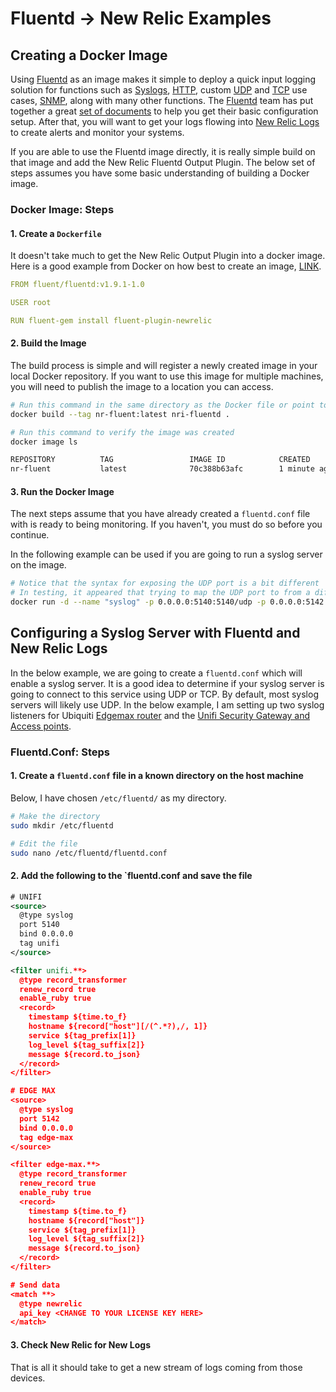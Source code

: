 # Fluentd -> New Relic Examples

## Creating a Docker Image

Using [Fluentd](https://www.fluentd.org/) as an image makes it simple to deploy a quick input logging solution for functions such as [Syslogs](https://docs.fluentd.org/input/syslog), [HTTP](https://docs.fluentd.org/input/http), custom [UDP](https://docs.fluentd.org/input/udp) and [TCP](https://docs.fluentd.org/input/tcp) use cases, [SNMP](https://github.com/iij/fluent-plugin-snmp), along with many other functions. The [Fluentd](https://www.fluentd.org/) team has put together a great [set of documents](https://docs.fluentd.org/container-deployment) to help you get their basic configuration setup. After that, you will want to get your logs flowing into [New Relic Logs](https://docs.newrelic.com/docs/logs/new-relic-logs/get-started/introduction-new-relic-logs) to create alerts and monitor your systems.

If you are able to use the Fluentd image directly, it is really simple build on that image and add the New Relic Fluentd Output Plugin. The below set of steps assumes you have some basic understanding of building a Docker image.

### Docker Image: Steps

#### 1. Create a `Dockerfile`

It doesn't take much to get the New Relic Output Plugin into a docker image. Here is a good example from Docker on how best to create an image, [LINK](https://docs.docker.com/develop/develop-images/dockerfile_best-practices/).

```yaml
FROM fluent/fluentd:v1.9.1-1.0

USER root

RUN fluent-gem install fluent-plugin-newrelic
```

#### 2. Build the Image

The build process is simple and will register a newly created image in your local Docker repository. If you want to use this image for multiple machines, you will need to publish the image to a location you can access.

```bash
# Run this command in the same directory as the Docker file or point to its location
docker build --tag nr-fluent:latest nri-fluentd .

# Run this command to verify the image was created
docker image ls

REPOSITORY          TAG                 IMAGE ID            CREATED             SIZE
nr-fluent           latest              70c388b63afc        1 minute ago        44.9MB
```

#### 3. Run the Docker Image

The next steps assume that you have already created a `fluentd.conf` file with is ready to being monitoring. If you haven't, you must do so before you continue.

In the following example can be used if you are going to run a syslog server on the image.

```bash
# Notice that the syntax for exposing the UDP port is a bit different
# In testing, it appeared that trying to map the UDP port to from a different one configured in the Fluentd config file didn't work as expected
docker run -d --name "syslog" -p 0.0.0.0:5140:5140/udp -p 0.0.0.0:5142:5142/udp -v /etc/fluentd:/fluentd/etc -e FLUENTD_CONF=fluentd.conf nr-fluent:latest
```

## Configuring a Syslog Server with Fluentd and New Relic Logs

In the below example, we are going to create a `fluentd.conf` which will enable a syslog server. It is a good idea to determine if your syslog server is going
to connect to this service using UDP or TCP. By default, most syslog servers will likely use UDP. In the below example, I am setting up two syslog listeners for
Ubiquiti [Edgemax router](https://help.ubnt.com/hc/en-us/articles/204975904-EdgeRouter-Remote-Syslog-Server-for-System-Logs) and the [Unifi Security Gateway and Access points](https://community.ui.com/questions/syslog-server-and-unifi-logs/bbde4318-e73f-4efe-b1b9-ae11319cc1d9).

### Fluentd.Conf: Steps

#### 1. Create a `fluentd.conf` file in a known directory on the host machine

Below, I have chosen `/etc/fluentd/` as my directory.

```bash
# Make the directory
sudo mkdir /etc/fluentd

# Edit the file
sudo nano /etc/fluentd/fluentd.conf
```

#### 2. Add the following to the `fluentd.conf and save the file

```xml
# UNIFI
<source>
  @type syslog
  port 5140
  bind 0.0.0.0
  tag unifi
</source>

<filter unifi.**>
  @type record_transformer
  renew_record true
  enable_ruby true
  <record>
    timestamp ${time.to_f}
    hostname ${record["host"][/(^.*?),/, 1]}
    service ${tag_prefix[1]}
    log_level ${tag_suffix[2]}
    message ${record.to_json}
  </record>
</filter>

# EDGE MAX
<source>
  @type syslog
  port 5142
  bind 0.0.0.0
  tag edge-max
</source>

<filter edge-max.**>
  @type record_transformer
  renew_record true
  enable_ruby true
  <record>
    timestamp ${time.to_f}
    hostname ${record["host"]}
    service ${tag_prefix[1]}
    log_level ${tag_suffix[2]}
    message ${record.to_json}
  </record>
</filter>

# Send data
<match **>
  @type newrelic
  api_key <CHANGE TO YOUR LICENSE KEY HERE>
</match>
```

#### 3. Check New Relic for New Logs

That is all it should take to get a new stream of logs coming from those devices.
